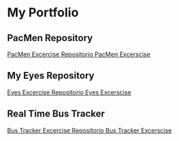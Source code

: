# My Portfolio
## PacMen Repository
<a href="https://rolandovaldir.github.io/Portfolio_PacMen/"> PacMen Excercise </a>
<a href="https://github.com/rolandovaldir/Portfolio_PacMen"> Repositorio PacMen Excerscise</a>
## My Eyes Repository
<a href="https://rolandovaldir.github.io/Portfolio_Eyes/"> Eyes Excercise </a>
<a href="https://github.com/rolandovaldir/Portfolio_Eyes"> Repositorio Eyes Excerscise</a>
## Real Time Bus Tracker
<a href="https://rolandovaldir.github.io/Portfolio_BusTrack/"> Bus Tracker Excercise </a>
<a href="https://github.com/rolandovaldir/Portfolio_BusTrack"> Repositorio Bus Tracker Excerscise</a>
